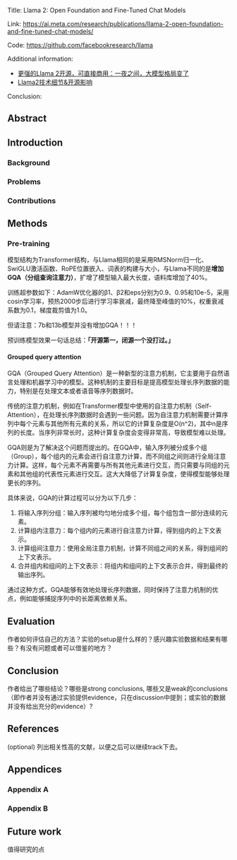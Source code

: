 Title: Llama 2: Open Foundation and Fine-Tuned Chat Models

Link: https://ai.meta.com/research/publications/llama-2-open-foundation-and-fine-tuned-chat-models/

Code: https://github.com/facebookresearch/llama

Additional information: 

- [更强的Llama 2开源，可直接商用：一夜之间，大模型格局变了](https://mp.weixin.qq.com/s/klFWFXCbjGaWZ7HO1KFZag)
- [Llama2技术细节&开源影响](https://mp.weixin.qq.com/s/rHJkJw9TFGaAR8bWDM5wmg)

Conclusion: 


## Abstract



## Introduction

### Background



### Problems



### Contributions



## Methods

### Pre-training

模型结构为Transformer结构，与Llama相同的是采用RMSNorm归一化、SwiGLU激活函数、RoPE位置嵌入、词表的构建与大小，与Llama不同的是**增加GQA（分组查询注意力）**，扩增了模型输入最大长度，语料库增加了40%。

训练超参数如下：AdamW优化器的β1、β2和eps分别为0.9、0.95和10e-5，采用cosin学习率，预热2000步后进行学习率衰减，最终降至峰值的10%，权重衰减系数为0.1，梯度裁剪值为1.0。

但请注意：7b和13b模型并没有增加GQA！！！

预训练模型效果一句话总结：**「开源第一，闭源一个没打过。」**

#### Grouped query attention

GQA（Grouped Query Attention）是一种新型的注意力机制，它主要用于自然语言处理和机器学习中的模型。这种机制的主要目标是提高模型处理长序列数据的能力，特别是在处理文本或者语音等序列数据时。

传统的注意力机制，例如在Transformer模型中使用的自注意力机制（Self-Attention），在处理长序列数据时会遇到一些问题。因为自注意力机制需要计算序列中每个元素与其他所有元素的关系，所以它的计算复杂度是O(n^2)，其中n是序列的长度。当序列非常长时，这种计算复杂度会变得非常高，导致模型难以处理。

GQA则是为了解决这个问题而提出的。在GQA中，输入序列被分成多个组（Group），每个组内的元素会进行自注意力计算，而不同组之间则进行全局注意力计算。这样，每个元素不再需要与所有其他元素进行交互，而只需要与同组的元素和其他组的代表性元素进行交互。这大大降低了计算复杂度，使得模型能够处理更长的序列。

具体来说，GQA的计算过程可以分为以下几步：

1. 将输入序列分组：输入序列被均匀地分成多个组，每个组包含一部分连续的元素。
2. 计算组内注意力：每个组内的元素进行自注意力计算，得到组内的上下文表示。
3. 计算组间注意力：使用全局注意力机制，计算不同组之间的关系，得到组间的上下文表示。
4. 合并组内和组间的上下文表示：将组内和组间的上下文表示合并，得到最终的输出序列。

通过这种方式，GQA能够有效地处理长序列数据，同时保持了注意力机制的优点，例如能够捕捉序列中的长距离依赖关系。






## Evaluation

作者如何评估自己的方法？实验的setup是什么样的？感兴趣实验数据和结果有哪些？有没有问题或者可以借鉴的地方？

  

## Conclusion

作者给出了哪些结论？哪些是strong conclusions, 哪些又是weak的conclusions（即作者并没有通过实验提供evidence，只在discussion中提到；或实验的数据并没有给出充分的evidence）?

  

## References

(optional) 列出相关性高的文献，以便之后可以继续track下去。




## Appendices

### Appendix A



### Appendix B



## Future work

值得研究的点









